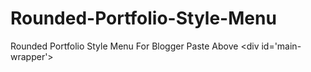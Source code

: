 Rounded-Portfolio-Style-Menu
============================

Rounded Portfolio Style Menu For Blogger   Paste Above 	  &lt;div id='main-wrapper'>
